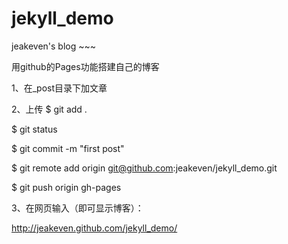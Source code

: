 # jekyll_demo
jeakeven's blog ~~~

用github的Pages功能搭建自己的博客

1、在_post目录下加文章

2、上传
$ git add .

$ git status

$ git commit -m "first post"

$ git remote add origin git@github.com:jeakeven/jekyll_demo.git

$ git push origin gh-pages


3、在网页输入（即可显示博客）：

http://jeakeven.github.com/jekyll_demo/
